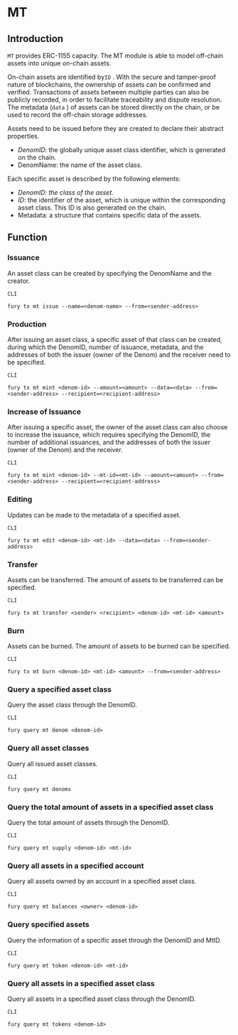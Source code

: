 # MT

## Introduction

`MT` provides ERC-1155 capacity. The MT module is able to model off-chain assets into unique on-chain assets.

On-chain assets are identified by`ID` . With the secure and tamper-proof nature of blockchains, the ownership of assets can be confirmed and verified. Transactions of assets between multiple parties can also be publicly recorded, in order to facilitate traceability and dispute resolution. The metadata (`data` ) of assets can be stored directly on the chain, or be used to record the off-chain storage addresses.

Assets need to be issued before they are created to declare their abstract properties.

* *DenomID*: the globally unique asset class identifier, which is generated on the chain.
* DenomName: the name of the asset class.

Each specific asset is described by the following elements:

* *DenomID: the class of the asset.*
* *ID*: the identifier of the asset, which is unique within the corresponding asset class. This ID is also generated on the chain.
* Metadata: a structure that contains specific data of the assets.

## Function

### Issuance

An asset class can be created by specifying the DenomName and the creator.

`CLI`

```plain
fury tx mt issue --name=<denom-name> --from=<sender-address>
```

### Production

After issuing an asset class, a specific asset of that class can be created, during which the DenomID, number of issuance, metadata, and the addresses of both the issuer (owner of the Denom) and the receiver need to be specified.

`CLI`

```plain
fury tx mt mint <denom-id> --amount=<amount> --data=<data> --from=<sender-address> --recipient=<recipient-address>
```

### Increase of Issuance

After issuing a specific asset, the owner of the asset class can also choose to increase the issuance, which requires specifying the DenomID, the number of additional issuances, and the addresses of both the issuer (owner of the Denom) and the receiver.

`CLI`

```plain
fury tx mt mint <denom-id> --mt-id=<mt-id> --amount=<amount> --from=<sender-address> --recipient=<recipient-address>
```

### Editing

Updates can be made to the metadata of a specified asset.

`CLI`

```plain
fury tx mt edit <denom-id> <mt-id> --data=<data> --from=<sender-address>
```

### Transfer


Assets can be transferred. The amount of assets to be transferred can be specified.

`CLI`

```plain
fury tx mt transfer <sender> <recipient> <denom-id> <mt-id> <amount>
```

### Burn

Assets can be burned. The amount of assets to be burned can be specified.

`CLI`

```plain
fury tx mt burn <denom-id> <mt-id> <amount> --from=<sender-address>
```

### Query a specified asset class

Query the asset class through the DenomID.

`CLI`

```plain
fury query mt denom <denom-id>
```

### Query all asset classes

Query all issued asset classes.

`CLI`

```plain
fury query mt denoms
```

### Query the total amount of assets in a specified asset class

Query the total amount of assets through the DenomID.

`CLI`

```plain
fury query mt supply <denom-id> <mt-id>
```

### Query all assets in a specified account

Query all assets owned by an account in a specified asset class.

`CLI`

```plain
fury query mt balances <owner> <denom-id>
```

### Query specified assets

Query the information of a specific asset through the DenomID and MtID.

`CLI`

```plain
fury query mt token <denom-id> <mt-id>
```

### Query all assets in a specified asset class

Query all assets in a specified asset class through the DenomID.

`CLI`

```plain
fury query mt tokens <denom-id>
```